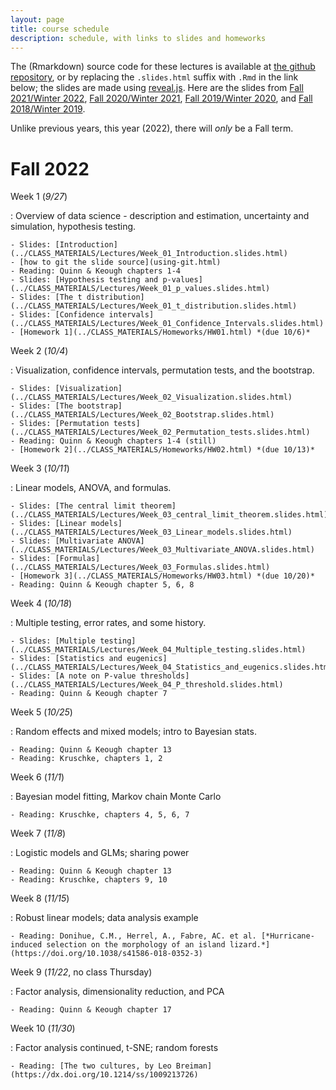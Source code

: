 ```yaml
---
layout: page
title: course schedule
description: schedule, with links to slides and homeworks
---
```


The (Rmarkdown) source code for these lectures is available at [the github repository](https://github.com/UO-Biostats/UO_ABS),
or by replacing the `.slides.html` suffix with `.Rmd` in the link below;
the slides are made using [reveal.js](https://github.com/hakimel/reveal.js/).
Here are the slides from
[Fall 2021/Winter 2022](2021_schedule.html),
[Fall 2020/Winter 2021](2020_schedule.html),
[Fall 2019/Winter 2020](2019_schedule.html),
and [Fall 2018/Winter 2019](2018_schedule.html).

Unlike previous years,
this year (2022), there will *only* be a Fall term.

# Fall 2022

Week 1 (*9/27*)

: Overview of data science - description and estimation, uncertainty and simulation,
    hypothesis testing.

    - Slides: [Introduction](../CLASS_MATERIALS/Lectures/Week_01_Introduction.slides.html)
    - [how to git the slide source](using-git.html)
    - Reading: Quinn & Keough chapters 1-4
    - Slides: [Hypothesis testing and p-values](../CLASS_MATERIALS/Lectures/Week_01_p_values.slides.html)
    - Slides: [The t distribution](../CLASS_MATERIALS/Lectures/Week_01_t_distribution.slides.html)
    - Slides: [Confidence intervals](../CLASS_MATERIALS/Lectures/Week_01_Confidence_Intervals.slides.html)
    - [Homework 1](../CLASS_MATERIALS/Homeworks/HW01.html) *(due 10/6)*


Week 2 (*10/4*)

: Visualization, confidence intervals, permutation tests, and the bootstrap.


    - Slides: [Visualization](../CLASS_MATERIALS/Lectures/Week_02_Visualization.slides.html)
    - Slides: [The bootstrap](../CLASS_MATERIALS/Lectures/Week_02_Bootstrap.slides.html)
    - Slides: [Permutation tests](../CLASS_MATERIALS/Lectures/Week_02_Permutation_tests.slides.html)
    - Reading: Quinn & Keough chapters 1-4 (still)
    - [Homework 2](../CLASS_MATERIALS/Homeworks/HW02.html) *(due 10/13)*

Week 3 (*10/11*)

: Linear models, ANOVA, and formulas.

    - Slides: [The central limit theorem](../CLASS_MATERIALS/Lectures/Week_03_central_limit_theorem.slides.html)
    - Slides: [Linear models](../CLASS_MATERIALS/Lectures/Week_03_Linear_models.slides.html)
    - Slides: [Multivariate ANOVA](../CLASS_MATERIALS/Lectures/Week_03_Multivariate_ANOVA.slides.html)
    - Slides: [Formulas](../CLASS_MATERIALS/Lectures/Week_03_Formulas.slides.html)
    - [Homework 3](../CLASS_MATERIALS/Homeworks/HW03.html) *(due 10/20)*
    - Reading: Quinn & Keough chapter 5, 6, 8

Week 4 (*10/18*)

: Multiple testing, error rates, and some history.


    - Slides: [Multiple testing](../CLASS_MATERIALS/Lectures/Week_04_Multiple_testing.slides.html)
    - Slides: [Statistics and eugenics](../CLASS_MATERIALS/Lectures/Week_04_Statistics_and_eugenics.slides.html)
    - Slides: [A note on P-value thresholds](../CLASS_MATERIALS/Lectures/Week_04_P_threshold.slides.html)
    - Reading: Quinn & Keough chapter 7

<!--
    - Slides: [Overfitting and crossvalidation](../CLASS_MATERIALS/Lectures/Week_14_overfitting_crossvalidation.slides.html)
-->

Week 5 (*10/25*)

: Random effects and mixed models; intro to Bayesian stats.

    - Reading: Quinn & Keough chapter 13
    - Reading: Kruschke, chapters 1, 2

<!--
    - Slides: [Linear models and least squares](../CLASS_MATERIALS/Lectures/Week_05_Linear_models.slides.html)
    - Slides: [Random effects](../CLASS_MATERIALS/Lectures/Week_05_Random_effects.slides.html)
    - Slides: [Probability rules](../CLASS_MATERIALS/Lectures/Week_07_Probability_rules.slides.html)
-->

Week 6 (*11/1*)

: Bayesian model fitting, Markov chain Monte Carlo

    - Reading: Kruschke, chapters 4, 5, 6, 7

<!--
    - Slides: [Prior distributions](../CLASS_MATERIALS/Lectures/Week_07_Prior_distributions.slides.html)
    - Slides: [The Beta distribution](../CLASS_MATERIALS/Lectures/Week_07_Beta_distribution.slides.html)
    - Slides: [Posterior sampling with MCMC](../CLASS_MATERIALS/Lectures/Week_08_Posterior_sampling.slides.html)
    - Slides: [Baseball: Hierarchical logistic models](../CLASS_MATERIALS/Lectures/Week_08_Baseball.slides.html)
-->

Week 7 (*11/8*)

: Logistic models and GLMs; sharing power

    - Reading: Quinn & Keough chapter 13
    - Reading: Kruschke, chapters 9, 10

<!--
    - Slides: [Intro to brms](../CLASS_MATERIALS/Lectures/Week_09_Intro_to_brms.slides.html)
    - Slides: [Generalized Linear Models](../CLASS_MATERIALS/Lectures/Week_09_GLMs.slides.html)
-->

Week 8 (*11/15*)

: Robust linear models; data analysis example

    - Reading: Donihue, C.M., Herrel, A., Fabre, AC. et al. [*Hurricane-induced selection on the morphology of an island lizard.*](https://doi.org/10.1038/s41586-018-0352-3)

<!--
    - Slides: [Cauchy distribution](../CLASS_MATERIALS/Lectures/Week_10_Cauchy_distribution.slides.html)
    - Slides: [Robust models](../CLASS_MATERIALS/Lectures/Week_10_Robust_fitting.slides.html)
    - slides: [Hurricane Lizards](../CLASS_MATERIALS/Lectures/Week_16_Hurricane_lizards.slides.html)
-->

Week 9 (*11/22*, no class Thursday)

: Factor analysis, dimensionality reduction, and PCA

    - Reading: Quinn & Keough chapter 17

<!--
    - slides: [Dimension reduction and PCA](../CLASS_MATERIALS/Lectures/Week_17_Dimension_reduction_and_PCA.slides.html)
    - slides: [On ordination](../CLASS_MATERIALS/Lectures/Week_17_On_ordination.slides.html)
-->

Week 10 (*11/30*)

: Factor analysis continued, t-SNE; random forests 

    - Reading: [The two cultures, by Leo Breiman](https://dx.doi.org/10.1214/ss/1009213726)

<!--
    - slides: [t-SNE](../CLASS_MATERIALS/Lectures/Week_18_tSNE.slides.html)
    - slides: [Random forests](../CLASS_MATERIALS/Lectures/Week_20_Random_forests.slides.html)
-->

